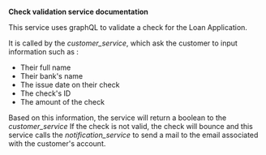 **Check validation service documentation**

This service uses graphQL to validate a check for the Loan Application.

It is called by the *customer_service*, which ask the customer to input information such as :
 - Their full name
 - Their bank's name
 - The issue date on their check
 - The check's ID
 - The amount of the check

Based on this information, the service will return a boolean to the *customer_service*
If the check is not valid, the check will bounce and this service calls the *notification_service* to send a mail to the email associated with the customer's account.